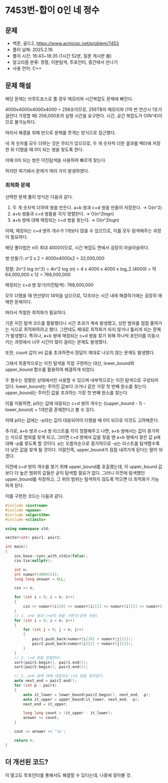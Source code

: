# 7453번-합이 0인 네 정수

## 문제

- 백준, 골드2, https://www.acmicpc.net/problem/7453
- 풀이 날짜: 2025.2.19.
- 풀이 시간: 16:43~18:35 (1시간 52분, 질문 게시판 봄)
- 알고리즘 분류: 정렬, 이분탐색, 투포인터, 중간에서 만나기
- 사용 언어: C++

## 문제 해설

해당 문제는 브루트포스로 풀 경우 메모리와 시간복잡도 문제에 빠진다.

4000x4000x4000x4000 = 256조이므로, 256TB의 메모리와 (1억 번 연산시 1초가 걸린다 가정할 때) 256,000초의 실행 시간을 요구한다. 시간, 공간 복잡도가 O(N^4)이므로 불가능하다.

따라서 해결을 위해 반으로 문제를 쪼개는 방식으로 접근했다.

네 개 숫자를 모두 더하는 것은 무리가 있으므로, 두 개 숫자씩 더한 결과를 벡터에 저장한 뒤 더했을 때 0이 되는 쌍을 찾도록 한다.

이때 0이 되는 쌍은 이진탐색을 사용하여 빠르게 찾는다.

하지만 여기에서 문제가 여러 가지 발생하였다.

### 최적화 문제

선택한 문제 풀이 방식은 다음과 같다.

1. 두 개 숫자씩 더하여 쌍을 만든다. a+b 쌍과 c+d 쌍을 만들어 저장한다. → O(n^2)
2. a+b 쌍들과 c+d 쌍들을 각각 정렬한다. → O(n^2logn)
3. a+b 쌍에 대해 매칭되는 c+d 쌍을 찾는다. → O(n^2logn)

이때, 매칭되는 c+d 쌍의 개수가 1개보다 많을 수 있으므로, 이를 모두 탐색해주는 과정이 필요하다.

해당 풀이법은 n이 최대 4000이므로, 시간 복잡도 면에서 굉장히 아슬아슬하다.

쌍 만들기: n^2 x 2 = 4000x4000x2 = 32,000,000

정렬: 2n^2 log (n^2) = 4n^2 log (n) = 4 x 4000 x 4000 x log_2 (4000) = 약 64,000,000 x 12 = 768,000,000

매칭되는 c+d 쌍 찾기(이진탐색): 768,000,000

모두 더했을 때 연산량이 14억을 넘으므로, 12초라는 시간 내에 해결하기에는 굉장히 애매한 문제이다.

따라서 적절한 최적화가 필요하다.

기존 이진 탐색 코드를 활용했더니 시간 초과가 계속 발생했고, 상한 범위를 점점 줄여가는 식으로 최적화하려고 했다. 그런데도 제대로 최적화가 되지 않거나 틀리게 되는 문제가 발생했다. 특히나, a+b 쌍에 매칭되는 c+d 쌍을 찾기 위해 하나씩 포인터를 이동시키는 과정에서 너무 시간이 많이 걸리는 문제도 발생했다.

또한, count 값이 int 값을 초과하면서 정답이 제대로 나오지 않는 문제도 발생했다.

그래서 최종적으로는 이진 탐색을 직접 구현하는 대신, lower_bound와 upper_bound 함수를 활용하여 해결하게 되었다.

두 함수는 정렬된 상태에서만 사용할 수 있으며 내부적으로는 이진 탐색으로 구성되어 있다. lower_bound는 주어진 값보다 크거나 같은 가장 첫 번째 원소를 찾는다. upper_bound는 주어진 값을 초과하는 가장 첫 번째 원소를 찾는다.

이를 이용하면, p라는 값에 대응되는 c+d 쌍의 개수는 ((upper_bound - 1) - lower_bound) + 1개만큼 존재한다고 볼 수 있다.

이때 p라는 값에는 -p라는 값이 대응되어야 더했을 때 0이 되므로 이것도 고려해준다.

추가로, a+b 쌍과 c+d 쌍 리스트를 각각 정렬해주고 나면, a+b 쌍에서는 값이 증가하는 식으로 범위를 찾게 되고, 그러면 c+d 쌍에서 값을 찾을 땐 a+b 쌍에서 찾은 값 p에 대해 -p를 찾도록 할 것이다. p는 오름차순으로 증가하므로 -p는 리스트를 탐색할수록 더 낮은 값을 찾게 될 것이다. 이말인즉, upper_bound가 점점 내려가게 된다는 말이 되겠다.

이전에 c+d 쌍의 개수를 찾기 위해 upper_bound를 호출했는데, 이 upper_bound 값보다 더 높은 범위의 값들은 굳이 탐색할 필요가 없다. 그러니 이전에 탐색했던 upper_bound를 저장하고, 그 위의 범위는 탐색하지 않도록 막으면 더 최적화가 가능하게 된다.

이를 구현한 코드는 다음과 같다.

```cpp
#include <iostream>
#include <queue>
#include <algorithm>
#include <climits>

using namespace std;

vector<int> pair1, pair2;

int main()
{
    ios_base::sync_with_stdio(false);
    cin.tie(nullptr);

    int n;
    int numarr[4000][4];
    long long answer = 0LL;

    cin >> n;

    for (int i = 0; i < n; i++)
    {
        cin >> numarr[i][0] >> numarr[i][1] >> numarr[i][2] >> numarr[i][3];
    }
    // 1. a+b 쌍과 c+d의 쌍을 구한다(중복 허용)
    for (int i = 0; i < n; i++)
    {
        for (int j = 0; j < n; j++)
        {
            pair1.push_back(numarr[i][0] + numarr[j][1]);
            pair2.push_back(numarr[i][2] + numarr[j][3]);
        }
    }
    // 2. c+d 쌍을 정렬한다.
    sort(pair1.begin(), pair1.end());
    sort(pair2.begin(), pair2.end());

    // 3. a+b 쌍에 대해 대응되는 c+d 쌍을 찾아본다.
    auto next_end = pair2.end();
    for (int p : pair1)
    {
        auto it_lower = lower_bound(pair2.begin(), next_end, -p);
        auto it_upper = upper_bound(it_lower, next_end, -p);
        next_end = it_upper;

        long long count = (it_upper - it_lower);
        answer += count;
    }

    cout << answer << '\n';

    return 0;
}
```

## 더 개선된 코드?

이 말고도 투포인터를 통해서도 해결할 수 있다는데, 나중에 찾아볼 것.
